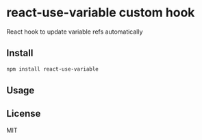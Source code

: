 # react-use-variable custom hook
React hook to update variable refs automatically

## Install

```bash
npm install react-use-variable
```

## Usage





## License

MIT

